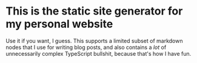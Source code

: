 # This is the static site generator for my personal website
Use it if you want, I guess. This supports a limited subset of markdown nodes that I use for writing blog posts, and also contains a *lot* of unnecessarily complex TypeScript bullshit, because that's how I have fun.
